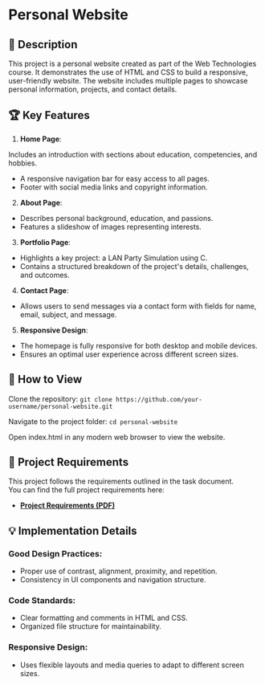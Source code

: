 # Personal Website
## 📖 Description
This project is a personal website created as part of the Web Technologies course. It demonstrates the use of HTML and CSS to build a responsive, user-friendly website. The website includes multiple pages to showcase personal information, projects, and contact details.

## 🏆 Key Features
1. **Home Page**:

Includes an introduction with sections about education, competencies, and hobbies.
- A responsive navigation bar for easy access to all pages.
- Footer with social media links and copyright information.

2. **About Page**:
- Describes personal background, education, and passions.
- Features a slideshow of images representing interests.

3. **Portfolio Page**:
- Highlights a key project: a LAN Party Simulation using C.
- Contains a structured breakdown of the project's details, challenges, and outcomes.

4. **Contact Page**:
- Allows users to send messages via a contact form with fields for name, email, subject, and message.

5. **Responsive Design**:

- The homepage is fully responsive for both desktop and mobile devices.
- Ensures an optimal user experience across different screen sizes.

## 🚀 How to View
Clone the repository:
`git clone https://github.com/your-username/personal-website.git`

Navigate to the project folder:
`cd personal-website`

Open index.html in any modern web browser to view the website.

## 📂 **Project Requirements**
This project follows the requirements outlined in the task document.  
You can find the full project requirements here:  
- **[Project Requirements (PDF)](./Tema2_2024.pdf)**


## 💡 **Implementation Details**
### **Good Design Practices**:
- Proper use of contrast, alignment, proximity, and repetition.
- Consistency in UI components and navigation structure.

### **Code Standards**:
- Clear formatting and comments in HTML and CSS.
- Organized file structure for maintainability.

### **Responsive Design**:
- Uses flexible layouts and media queries to adapt to different screen sizes.
